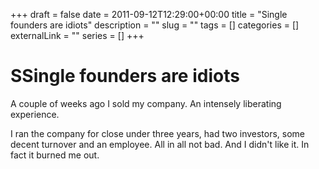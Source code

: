 +++ 
draft = false
date = 2011-09-12T12:29:00+00:00
title = "Single founders are idiots"
description = ""
slug = "" 
tags = []
categories = []
externalLink = ""
series = []
+++

SSingle founders are idiots
==========================

A couple of weeks ago I sold my company. An intensely liberating
experience.

I ran the company for close under three years, had two investors, some
decent turnover and an employee. All in all not bad. And I didn't like
it. In fact it burned me out.


